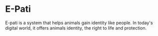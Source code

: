 # E-Pati
E-pati is a system that helps animals gain identity like people. In today's digital world, it offers animals identity, the right to life and protection.
